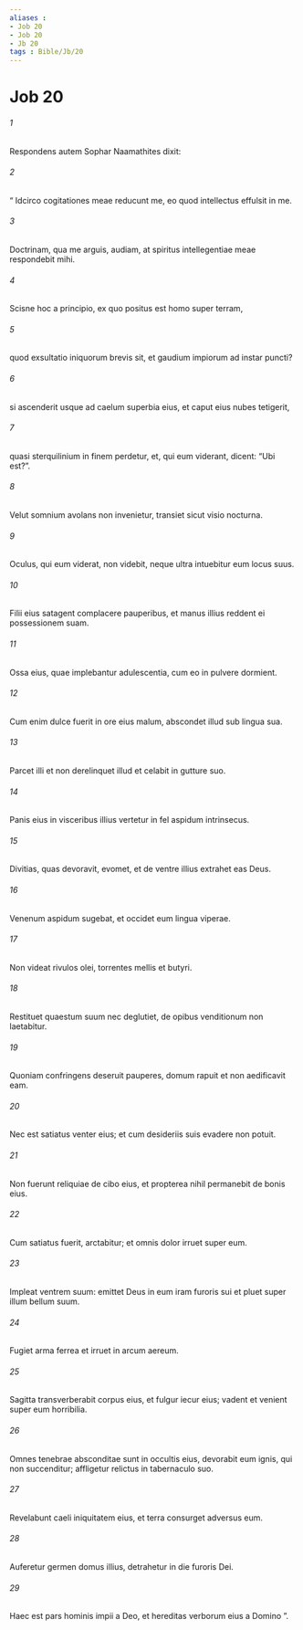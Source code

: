 ```yaml
---
aliases : 
- Job 20
- Job 20
- Jb 20
tags : Bible/Jb/20
---
```


# Job 20

###### 1
Respondens autem Sophar Naamathites dixit:
###### 2
“ Idcirco cogitationes meae reducunt me, eo quod intellectus effulsit in me.
###### 3
Doctrinam, qua me arguis, audiam, at spiritus intellegentiae meae respondebit mihi.
###### 4
Scisne hoc a principio, ex quo positus est homo super terram,
###### 5
quod exsultatio iniquorum brevis sit, et gaudium impiorum ad instar puncti?
###### 6
si ascenderit usque ad caelum superbia eius, et caput eius nubes tetigerit,
###### 7
quasi sterquilinium in finem perdetur, et, qui eum viderant, dicent: “Ubi est?”.
###### 8
Velut somnium avolans non invenietur, transiet sicut visio nocturna.
###### 9
Oculus, qui eum viderat, non videbit, neque ultra intuebitur eum locus suus.
###### 10
Filii eius satagent complacere pauperibus, et manus illius reddent ei possessionem suam.
###### 11
Ossa eius, quae implebantur adulescentia, cum eo in pulvere dormient.
###### 12
Cum enim dulce fuerit in ore eius malum, abscondet illud sub lingua sua.
###### 13
Parcet illi et non derelinquet illud et celabit in gutture suo.
###### 14
Panis eius in visceribus illius vertetur in fel aspidum intrinsecus.
###### 15
Divitias, quas devoravit, evomet, et de ventre illius extrahet eas Deus.
###### 16
Venenum aspidum sugebat, et occidet eum lingua viperae.
###### 17
Non videat rivulos olei, torrentes mellis et butyri.
###### 18
Restituet quaestum suum nec deglutiet, de opibus venditionum non laetabitur.
###### 19
Quoniam confringens deseruit pauperes, domum rapuit et non aedificavit eam.
###### 20
Nec est satiatus venter eius; et cum desideriis suis evadere non potuit.
###### 21
Non fuerunt reliquiae de cibo eius, et propterea nihil permanebit de bonis eius.
###### 22
Cum satiatus fuerit, arctabitur; et omnis dolor irruet super eum.
###### 23
Impleat ventrem suum: emittet Deus in eum iram furoris sui et pluet super illum bellum suum.
###### 24
Fugiet arma ferrea et irruet in arcum aereum.
###### 25
Sagitta transverberabit corpus eius, et fulgur iecur eius; vadent et venient super eum horribilia.
###### 26
Omnes tenebrae absconditae sunt in occultis eius, devorabit eum ignis, qui non succenditur; affligetur relictus in tabernaculo suo.
###### 27
Revelabunt caeli iniquitatem eius, et terra consurget adversus eum.
###### 28
Auferetur germen domus illius, detrahetur in die furoris Dei.
###### 29
Haec est pars hominis impii a Deo, et hereditas verborum eius a Domino ”.
